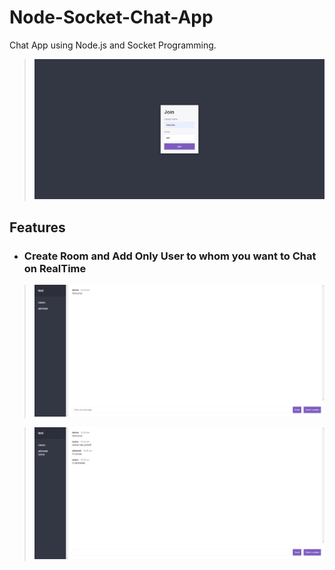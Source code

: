 # Node-Socket-Chat-App
Chat App using Node.js and Socket Programming.

>![screenshot](https://github.com/Abhi97shek/Node-Socket-Chat-App/blob/main/Uploads/page-1.png)

## Features
- ### Create Room and Add Only User to whom you want to Chat on RealTime
>![screenshot](https://github.com/Abhi97shek/Node-Socket-Chat-App/blob/main/Uploads/page-2.png)

>![screenshot](https://github.com/Abhi97shek/Node-Socket-Chat-App/blob/main/Uploads/page-3.png)
